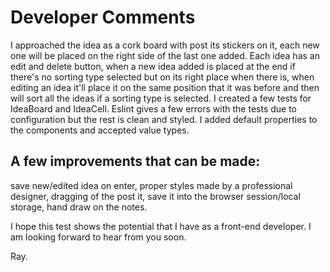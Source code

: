 # Developer Comments

I approached the idea as a cork board with post its stickers on it, each new one will be placed on the right side of the last one added. Each idea has an edit and delete button, when a new idea added is placed at the end if there's no sorting type selected but on its right place when there is, when editing an idea it'll place it on the same position that it was before and then will sort all the ideas if a sorting type is selected. I created a few tests for IdeaBoard and IdeaCell. Eslint gives a few errors with the tests due to configuration but the rest is clean and styled. I added default properties to the components and accepted value types.

## A few improvements that can be made: 
save new/edited idea on enter, proper styles made by a professional designer, dragging of the post it, save it into the browser session/local storage, hand draw on the notes.

I hope this test shows the potential that I have as a front-end developer. I am looking forward to hear from you soon.


Ray.